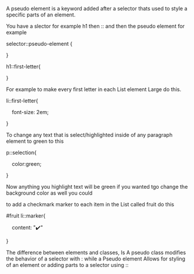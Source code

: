

A pseudo element is a keyword added after a selector thats used to style a specific parts of an element.



You have a slector for example h1 then :: and then the pseudo element for example

selector::pseudo-element {

}


h1::first-letter{

}


For example to make every first letter in each List element Large do this.

li::first-letter{

    font-size: 2em;

}


To change any text that is select/highlighted inside of any paragraph element to green to this

p::selection{

    color:green;

}

Now anything you highlight text will be green if you wanted tgo change the background color as well you could 


to add a checkmark marker to each item in the List called fruit do this 


#fruit li::marker{

    content: "✔️"

}




The difference between elements and classes, Is A pseudo class modifies the behavior of a selector with : while a Pseudo element Allows for styling of an element or adding parts to a selector using ::